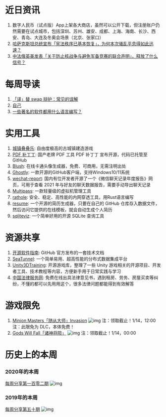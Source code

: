 # 近日资讯

1. 数字人民币（试点版）App上架各大商店，虽然可以公开下载，但注册账户仍然需要在试点城市，包括深圳、苏州、雄安、成都、上海、海南、长沙、西安、青岛、大连及冬奥会场景（北京、张家口）
2. [哈萨克斯坦总统宣布「宪法秩序已基本恢复」，为何本次骚乱平息得如此迅速？](https://www.zhihu.com/question/510337819)
3. [中法俄英美发表「关于防止核战争与避免军备竞赛的联合声明」，释放了什么信号？](https://www.zhihu.com/question/509711049)

# 每周导读

1. [「译」替 swap 辩护：常见的误解](https://farseerfc.me/zhs/in-defence-of-swap.html)
2. [自己](https://mp.weixin.qq.com/s/WNjA_gARTuhdtH8sXHGnGg)
3. [一些著名的软件都用什么语言编写？](https://mp.weixin.qq.com/s/-znPkfMc8f-2hvqCO0-1jQ)

# 实用工具

1. [城镇叠叠乐](https://oskarstalberg.com/Townscaper): 自由度极高的古城镇建造游戏
2. [PDF 补丁丁](https://github.com/wmjordan/PDFPatcher): 国产老牌 PDF 工具 PDF 补丁丁 宣布开源，代码已托管至 GitHub
3. [Blush](https://blush.design/zh-CN): 在线卡通头像生成器，免费、可商用，无需注明出处
4. [Ghostly](https://github.com/patriksvensson/ghostly): 一款开源的GitHub客户端，支持Windows10/11系统
5. [wechat-report](https://github.com/myth984/wechat-report): 国内有位开发者开源了一个《微信聊天记录年度报告》网页，可用于查看 2021 年与好友的聊天数据报告，需要手动导出聊天记录
6. [Multipass](https://github.com/canonical/multipass): 一款轻量级的虚拟机管理工具
7. [rathole](https://github.com/rapiz1/rathole): 安全、稳定、高性能的内网穿透工具，用Rust语言编写
8. [resume](https://github.com/visiky/resume): 一个开源的简历生成器，只要在自己的 GitHub 仓库存入数据文件，然后访问它提供的在线模板，就会自动生成个人简历
9. [sqliteviz](https://github.com/lana-k/sqliteviz): 一个简单好用的开源 SQLite 查询工具

# 资源共享

1. [开源软件指南](https://github.com/github/opensource.guide): GitHub 官方发布的一套技术文档
2. [SeaTunnel](https://github.com/apache/incubator-seatunnel): 一个简单易用、超高性能的分布式数据集成平台
3. [Unity3DTraining](https://github.com/XINCGer/Unity3DTraining): 开源游戏库，整理了一些 Unity 游戏相关的开源项目、开发者工具、技术教程等内容，方便新手用于日常实践与学习
4. [中国法律服务网](https://ai.12348.gov.cn/pc/): 免费在线出具法律意见书，遇到租房、劳务、房屋买卖等纠纷，不懂的都可以先用用这个，很多法律问题都能得到有效解答

# 游戏限免

1. [Minion Masters「随从大师」Invasion](https://store.steampowered.com/app/1846520/Minion_Masters__Invasion/)
![img](http://mmbiz.qpic.cn/sz_mmbiz_png/pDARXZuibAKRJBv5qgFJw3EyJwqm4nNNK8CyMNuel4UHKibdX4hzhD8O3ajibxT3VURmkjzR2ibkh3UyGW5bT13TMw/0?wx_fmt=png)
注：领取截止！1/14，12:00   
注：此限免为 DLC，本体免费！
2. [Gods Will Fall「诸神将陨」](https://www.epicgames.com/store/en-US/p/gods-will-fall)
![img](http://mmbiz.qpic.cn/sz_mmbiz_png/pDARXZuibAKRJBv5qgFJw3EyJwqm4nNNK4lsEhl7OmaoMgiatkhiatEXr9apogJfXldxiaq5fK66SOn04L4eMkbYpg/0?wx_fmt=png)
注：领取截止！1/14，00:00

# 历史上的本周

### 2020年的本周

[每周分享第一百零二期](https://mp.weixin.qq.com/s/jG22dXokaGi2o1Z6440dkw)
![img](https://mmbiz.qpic.cn/sz_mmbiz_png/pDARXZuibAKQbSUU5XnLX5ZicOQ0Wznp6G81fTxqXuEFct89tzTJDmBqbRw3X01mE5eDSRIXgOWx7QfhOqwNVFDA/640?wx_fmt=png&tp=webp&wxfrom=5&wx_lazy=1&wx_co=1)

### 2019年的本周

[每周分享第五十期](https://mp.weixin.qq.com/s/udSsLodtVnGcjY6lnmWDxw)
![img](https://mmbiz.qpic.cn/sz_mmbiz_jpg/pDARXZuibAKQZJOJpZia77z350ib4gbdHiaLjeVicgRGIkHXv04MiabL9Mzy1mPeZ1GkPSJT9NCiamyLQukic4biayfuYpQ/640?wx_fmt=jpeg&tp=webp&wxfrom=5&wx_lazy=1&wx_co=1)
